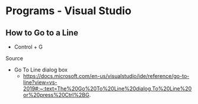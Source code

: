 # Programs - Visual Studio

## How to Go to a Line

* Control + G

Source

* Go To Line dialog box
  * https://docs.microsoft.com/en-us/visualstudio/ide/reference/go-to-line?view=vs-2019#:~:text=The%20Go%20To%20Line%20dialog,To%20Line%20or%20press%20Ctrl%2BG.